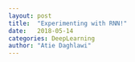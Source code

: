 ```yaml
---
layout: post
title:  "Experimenting with RNN!"
date:   2018-05-14
categories: DeepLearning
author: "Atie Daghlawi"
---
```

